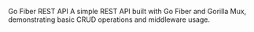 Go Fiber REST API
A simple REST API built with Go Fiber and Gorilla Mux, demonstrating basic CRUD operations and middleware usage.
